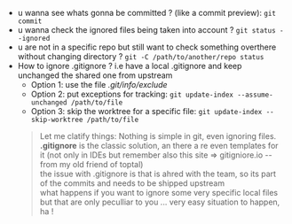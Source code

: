 * u wanna see whats gonna be committed ? (like a commit preview): `git commit`
* u wanna check the ignored files being taken into account ? `git status --ignored`
* u are not in a specific repo but still want to check something overthere without changing directory ? `git -C /path/to/another/repo status`
* How to ignore .gitignore ? i.e have a local .gitignore and keep unchanged the shared one from upstream
  * Option 1: use the file *.git/info/exclude*
  * Option 2: put exceptions for tracking: `git update-index --assume-unchanged /path/to/file`
  * Option 3: skip the worktree for a specific file: `git update-index --skip-worktree /path/to/file`  
  >Let me clatify things:
  >Nothing is simple in git, even ignoring files.  
  **.gitignore** is the classic solution, an there a re even templates for it (not only in IDEs but remember also this site => gitigniore.io -- from my old friend of toptal)  
    the issue with .gitignore is that is ahred with the team, so its part of the commits and needs to be shipped upstream  
    what happens if you want to ignore some very specific local files but that are only peculliar to you ... very easy situation to happen, ha !  
  
  
